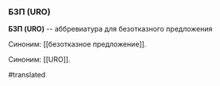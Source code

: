 ### БЗП (URO)

**БЗП (URO)** -- аббревиатура для безотказного предложения

Синоним: [[безотказное предложение]].

Синоним: [[URO]].

#translated
